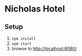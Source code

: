 # Nicholas Hotel


## Setup

1. `npm install`
2. `npm start`
3. browse to [http://localhost:8080/](http://localhost:8080/)
